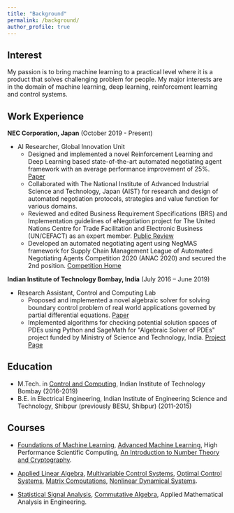 ```yaml
---
title: "Background"
permalink: /background/
author_profile: true
---
```


Interest
------
My passion is to bring machine learning to a practical level where it is a product that solves challenging problem for people.
My major interests are in the domain of machine learning, deep learning, reinforcement learning and control systems.


Work Experience
------
**NEC Corporation, Japan**
(October 2019 - Present)

* AI Researcher, Global Innovation Unit
    * Designed and implemented a novel Reinforcement Learning and Deep Learning based state-of-the-art automated negotiating agent framework with an average performance improvement of 25%. [Paper](https://dl.acm.org/doi/10.5555/3463952.3464087)
    * Collaborated with The National Institute of Advanced Industrial Science and Technology, Japan (AIST) for research and design of automated negotiation protocols, strategies and value function for various domains.
    * Reviewed and edited Business Requirement Specifications (BRS) and Implementation guidelines of eNegotiation project for The United Nations Centre for Trade Facilitation and Electronic Business (UN/CEFACT) as an expert member. [Public Review](https://uncefact.unece.org/display/uncefactpublicreview/Public+Review%3A+E-NEGOTIATION+BRS)
    * Developed an automated negotiating agent using NegMAS framework for Supply Chain Management League of Automated Negotiating Agents Competition 2020 (ANAC 2020) and secured the 2nd position. [Competition Home](http://web.tuat.ac.jp/~katfuji/ANAC2020/#:~:text=ANAC%202020%20will%20go%20ahead,postponed%20until%2014th%20July%2C%202020.)



**Indian Institute of Technology Bombay, India**
(July 2016 – June 2019)

* Research Assistant, Control and Computing Lab
    * Proposed and implemented a novel algebraic solver for solving boundary control problem of real world applications governed by partial differential equations. [Paper](https://www.ee.iitb.ac.in/~debasattam/papers/SIAMPD19_ayan.pdf)
    * Implemented algorithms for checking potential solution spaces of PDEs using Python and SageMath for "Algebraic Solver of PDEs" project funded by Ministry of Science and Technology, India. [Project Page](https://www.ee.iitb.ac.in/~debasattam/ASOP.html)




Education
-----
* M.Tech. in [Control and Computing](https://www.ee.iitb.ac.in/~ccgroup/), Indian Institute of Technology Bombay (2016-2019)
* B.E. in Electrical Engineering, Indian Institute of Engineering Science and Technology, Shibpur (previously BESU, Shibpur) (2011-2015)



Courses
-----
* [Foundations of Machine Learning](https://www.cse.iitb.ac.in/~cs725/),
  [Advanced Machine Learning](https://www.cse.iitb.ac.in/~sunita/cs726/),
  High Performance Scientific Computing,
  [An Introduction to Number Theory and Cryptography](https://www.ee.iitb.ac.in/~sarva/courses/EE720/Spring2018.html).

* [Applied Linear Algebra](https://www.ee.iitb.ac.in/~debasattam/ee635.html),
 [Multivariable Control Systems](https://www.ee.iitb.ac.in/~dc/EE640/),
 [Optimal Control Systems](https://www.ee.iitb.ac.in/~dc/EE622/),
 [Matrix Computations](https://www.ee.iitb.ac.in/web/academics/courses/EE636),
 [Nonlinear Dynamical Systems](https://www.ee.iitb.ac.in/~dc/EE613/).

* [Statistical Signal Analysis](https://www.ee.iitb.ac.in/~jayakrishnan.nair/courses/Autumn17-EE601/),
 [Commutative Algebra](http://www.math.iitb.ac.in/~srg/Lecnotes/afspune_des.html),
  Applied Mathematical Analysis in Engineering.

